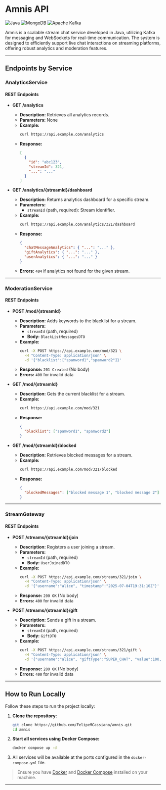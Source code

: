 # Amnis API
![Java](https://img.shields.io/badge/java-%23ED8B00.svg?style=for-the-badge&logo=openjdk&logoColor=white)
![MongoDB](https://img.shields.io/badge/MongoDB-%234ea94b.svg?style=for-the-badge&logo=mongodb&logoColor=white)
![Apache Kafka](https://img.shields.io/badge/Apache%20Kafka-000?style=for-the-badge&logo=apachekafka)


Amnis is a scalable stream chat service developed in Java, utilizing Kafka for messaging and WebSockets for real-time communication. The system is designed to efficiently support live chat interactions on streaming platforms, offering robust analytics and moderation features.

---

## Endpoints by Service

### AnalyticsService

#### REST Endpoints

- **GET /analytics**
  - **Description:** Retrieves all analytics records.
  - **Parameters:** None
  - **Example:**
    ```bash
    curl https://api.example.com/analytics
    ```
  - **Response:**
    ```json
    [
      {
        "id": "abc123",
        "streamId": 321,
        "...": "..."
      }
    ]
    ```

- **GET /analytics/{streamId}/dashboard**
  - **Description:** Returns analytics dashboard for a specific stream.
  - **Parameters:**
    - `streamId` (path, required): Stream identifier.
  - **Example:**
    ```bash
    curl https://api.example.com/analytics/321/dashboard
    ```
  - **Response:**
    ```json
    {
      "chatMessageAnalytics": { "...": "..." },
      "giftAnalytics": { "...": "..." },
      "userAnalytics": { "...": "..." }
    }
    ```
  - **Errors:** `404` if analytics not found for the given stream.

---

### ModerationService

#### REST Endpoints

- **POST /mod/{streamId}**
  - **Description:** Adds keywords to the blacklist for a stream.
  - **Parameters:**
    - `streamId` (path, required)
    - **Body:** `BlackListMessagesDTO`
  - **Example:**
    ```bash
    curl -X POST https://api.example.com/mod/321 \
      -H "Content-Type: application/json" \
      -d '{"blacklist":["spamword1","spamword2"]}'
    ```
  - **Response:** `201 Created` (No body)
  - **Errors:** `400` for invalid data

- **GET /mod/{streamId}**
  - **Description:** Gets the current blacklist for a stream.
  - **Example:**
    ```bash
    curl https://api.example.com/mod/321
    ```
  - **Response:**
    ```json
    {
      "blacklist": ["spamword1", "spamword2"]
    }
    ```

- **GET /mod/{streamId}/blocked**
  - **Description:** Retrieves blocked messages for a stream.
  - **Example:**
    ```bash
    curl https://api.example.com/mod/321/blocked
    ```
  - **Response:**
    ```json
    {
      "blockedMessages": ["blocked message 1", "blocked message 2"]
    }
    ```

---

### StreamGateway

#### REST Endpoints

- **POST /streams/{streamId}/join**
  - **Description:** Registers a user joining a stream.
  - **Parameters:**
    - `streamId` (path, required)
    - **Body:** `UserJoinedDTO`
  - **Example:**
    ```bash
    curl -X POST https://api.example.com/streams/321/join \
      -H "Content-Type: application/json" \
      -d '{"username":"alice", "timestamp":"2025-07-04T19:31:10Z"}'
    ```
  - **Response:** `200 OK` (No body)
  - **Errors:** `400` for invalid data

- **POST /streams/{streamId}/gift**
  - **Description:** Sends a gift in a stream.
  - **Parameters:**
    - `streamId` (path, required)
    - **Body:** `GiftDTO`
  - **Example:**
    ```bash
    curl -X POST https://api.example.com/streams/321/gift \
      -H "Content-Type: application/json" \
      -d '{"username":"alice", "giftType":"SUPER_CHAT", "value":100, "timestamp":"2025-07-04T19:31:10Z"}'
    ```
  - **Response:** `200 OK` (No body)
  - **Errors:** `400` for invalid data

---

## How to Run Locally

Follow these steps to run the project locally:

1. **Clone the repository:**
    ```bash
    git clone https://github.com/FelipeMCassiano/amnis.git
    cd amnis
    ```

2. **Start all services using Docker Compose:**
    ```bash
    docker compose up -d
    ```

3. All services will be available at the ports configured in the `docker-compose.yml` file.

> Ensure you have [Docker](https://www.docker.com/products/docker-desktop/) and [Docker Compose](https://docs.docker.com/compose/) installed on your machine.

---
